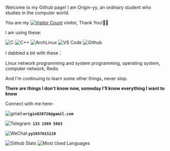 Welcome to my Github page! I am Origin-yy, an ordinary student who studies in the computer world.

You are my [![Visitor Count](https://profile-counter.glitch.me/Origin-yy/count.svg)](https://blog.i-xiao.space/) visitor, Thank You!🎉🎉

I am using these:

![C](https://img.shields.io/badge/C-00599C?logo=c&logoColor=white)
![C++](https://img.shields.io/badge/C%2B%2B-00599C?logo=c%2B%2B&logoColor=white)
![ArchLinux](https://img.shields.io/badge/Arch_Linux-1793D1?logo=arch-linux&logoColor=white)
![VS Code](https://img.shields.io/badge/-VS%20Code-007ACC?&logo=visual-studio-code)
![Github](https://img.shields.io/badge/GitHub-100000?logo=github&logoColor=white)

I dabbled a bit with these：

Linux network programming and system programming, operating system, computer network, Redis

And I'm continuing to learn some other things, never stop.

**There are things I don't know now, someday I'll know everything I want to know**

Connect with me here-

![gmail](https://img.shields.io/badge/Gmail-D14836?logo=gmail&logoColor=white):**`origin020726@gamil.com`**

![Telegram](https://img.shields.io/badge/Telegram-2CA5E0?&logo=telegram&logoColor=white): **`133 1569 5863`**

![WeChat](https://img.shields.io/badge/WeChat-07C160?&logo=&wechat&logoColor=white):**`yy1657615110`**

![Github Stats](https://github-readme-stats.vercel.app/api?username=Origin-yy&show_icons=true&theme=dark&count_private=true)
![Most Used Languages](https://github-readme-stats.vercel.app/api/top-langs/?username=Origin-yy&theme=dark&layout=compact)

